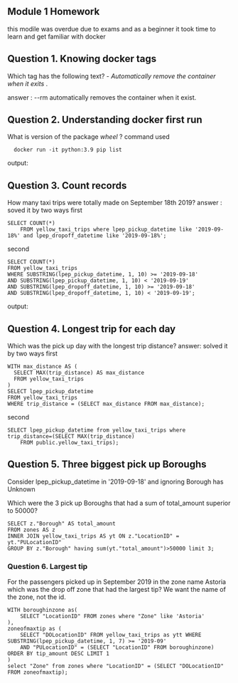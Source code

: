 ## Module 1 Homework
this modile was overdue due to exams and as a beginner it took time to learn and get familiar with docker 

## Question 1. Knowing docker tags
  Which tag has the following text? - *Automatically remove the container when it exits* .
  
  answer : --rm automatically removes the container when it exist.
  
## Question 2. Understanding docker first run 
  What is version of the package *wheel* ?
  command used
```
  docker run -it python:3.9 pip list
```
output:

## Question 3. Count records 

How many taxi trips were totally made on September 18th 2019?
answer : soved it by two ways
first 
```
SELECT COUNT(*)
	FROM yellow_taxi_trips where lpep_pickup_datetime like '2019-09-18%' and lpep_dropoff_datetime like '2019-09-18%';
```
second 
```
SELECT COUNT(*)
FROM yellow_taxi_trips
WHERE SUBSTRING(lpep_pickup_datetime, 1, 10) >= '2019-09-18'
AND SUBSTRING(lpep_pickup_datetime, 1, 10) < '2019-09-19'
AND SUBSTRING(lpep_dropoff_datetime, 1, 10) >= '2019-09-18'
AND SUBSTRING(lpep_dropoff_datetime, 1, 10) < '2019-09-19';
```
output:

## Question 4. Longest trip for each day

Which was the pick up day with the longest trip distance?
answer: solved it by two ways
first
```
WITH max_distance AS (
  SELECT MAX(trip_distance) AS max_distance
  FROM yellow_taxi_trips
)
SELECT lpep_pickup_datetime
FROM yellow_taxi_trips
WHERE trip_distance = (SELECT max_distance FROM max_distance);
```
second
```
SELECT lpep_pickup_datetime from yellow_taxi_trips where trip_distance=(SELECT MAX(trip_distance)
	FROM public.yellow_taxi_trips);
```
## Question 5. Three biggest pick up Boroughs

Consider lpep_pickup_datetime in '2019-09-18' and ignoring Borough has Unknown

Which were the 3 pick up Boroughs that had a sum of total_amount superior to 50000?
```
SELECT z."Borough" AS total_amount
FROM zones AS z
INNER JOIN yellow_taxi_trips AS yt ON z."LocationID" = yt."PULocationID"
GROUP BY z."Borough" having sum(yt."total_amount")>50000 limit 3;
```
### Question 6. Largest tip

For the passengers picked up in September 2019 in the zone name Astoria which was the drop off zone that had the largest tip? We want the name of the zone, not the id.

```
WITH boroughinzone as(
	SELECT "LocationID" FROM zones where "Zone" like 'Astoria'
),
zoneofmaxtip as (
	SELECT "DOLocationID" FROM yellow_taxi_trips as ytt WHERE SUBSTRING(lpep_pickup_datetime, 1, 7) >= '2019-09' 
	AND "PULocationID" = (SELECT "LocationID" FROM boroughinzone) ORDER BY tip_amount DESC LIMIT 1
)
select "Zone" from zones where "LocationID" = (SELECT "DOLocationID" FROM zoneofmaxtip);
```

